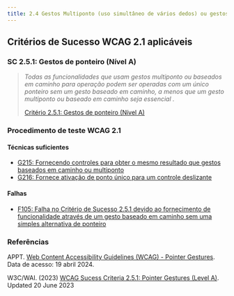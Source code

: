 ```yaml
---
title: 2.4 Gestos Multiponto (uso simultâneo de vários dedos) ou gestos baseados no desenho de uma trajetória estão também disponíveis com gestos que fazem uso do toque de um só ponto ou que não obrigam a desenhar uma trajetória
---
```


## Critérios de Sucesso WCAG 2.1 aplicáveis

### SC 2.5.1: Gestos de ponteiro (Nível A)
>
> <font color="696969">*Todas as funcionalidades que usam gestos multiponto ou baseados em caminho para operação podem ser operadas com um único ponteiro sem um gesto baseado em caminho, a menos que um gesto multiponto ou baseado em caminho seja essencial .*</font>
>
> [Critério 2.5.1: Gestos de ponteiro (Nível A)](https://www.w3.org/WAI/WCAG21/Understanding/pointer-gestures)


### Procedimento de teste WCAG 2.1

#### Técnicas suficientes

- [G215: Fornecendo controles para obter o mesmo resultado que gestos baseados em caminho ou multiponto](/tecnicas-procedimentos-de-teste/G215.md)
- [G216: Fornece ativação de ponto único para um controle deslizante](/tecnicas-procedimentos-de-teste/G216.md)

#### Falhas

- [F105: Falha no Critério de Sucesso 2.5.1 devido ao fornecimento de funcionalidade através de um gesto baseado em caminho sem uma simples alternativa de ponteiro](/falhas/F105.md)

### Referências

APPT. [ Web Content Accessibility Guidelines (WCAG) - Pointer Gestures](https://appt.org/en/guidelines/wcag/success-criterion-2-5-1). Data de acesso: 19 abril 2024.

W3C/WAI. (2023) [WCAG Sucess Criteria 2.5.1: Pointer Gestures (Level A)](https://www.w3.org/WAI/WCAG21/Understanding/pointer-gestures). Updated 20 June 2023
